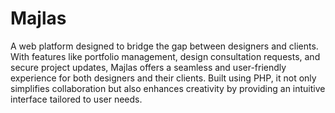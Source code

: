 # Majlas
 A web platform designed to bridge the gap between designers and clients. With features like portfolio management, design consultation requests, and secure project updates, Majlas offers a seamless and user-friendly experience for both designers and their clients. Built using PHP, it not only simplifies collaboration but also enhances creativity by providing an intuitive interface tailored to user needs.
